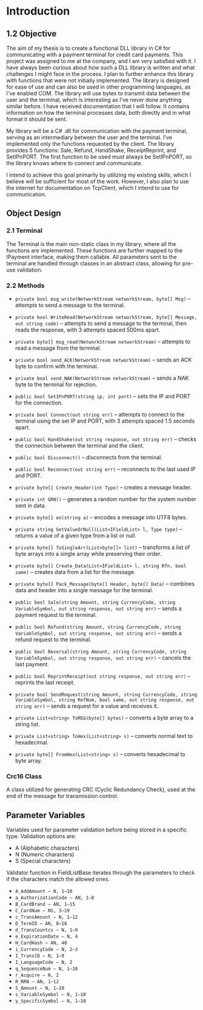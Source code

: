 # Introduction

## 1.2 Objective

The aim of my thesis is to create a functional DLL library in C# for communicating with a payment terminal for credit card payments. This project was assigned to me at the company, and I am very satisfied with it. I have always been curious about how such a DLL library is written and what challenges I might face in the process. I plan to further enhance this library with functions that were not initially implemented. The library is designed for ease of use and can also be used in other programming languages, as I've enabled COM. The library will use bytes to transmit data between the user and the terminal, which is interesting as I've never done anything similar before. I have received documentation that I will follow. It contains information on how the terminal processes data, both directly and in what format it should be sent.

My library will be a C# .dll for communication with the payment terminal, serving as an intermediary between the user and the terminal. I've implemented only the functions requested by the client. The library provides 5 functions: Sale, Refund, HandShake, ReceiptReprint, and SetIPnPORT. The first function to be used must always be SetIPnPORT, so the library knows where to connect and communicate.

I intend to achieve this goal primarily by utilizing my existing skills, which I believe will be sufficient for most of the work. However, I also plan to use the internet for documentation on TcpClient, which I intend to use for communication.

## Object Design

### 2.1 Terminal

The Terminal is the main non-static class in my library, where all the functions are implemented. These functions are further mapped to the IPayment interface, making them callable. All parameters sent to the terminal are handled through classes in an abstract class, allowing for pre-use validation.

### 2.2 Methods

- `private bool msg_write(NetworkStream networkStream, byte[] Msg)` – attempts to send a message to the terminal.

- `private bool WriteRead(NetworkStream networkStream, byte[] Message, out string code)` – attempts to send a message to the terminal, then reads the response, with 3 attempts spaced 500ms apart.

- `private byte[] msg_read(NetworkStream networkStream)` – attempts to read a message from the terminal.

- `private bool send_ACK(NetworkStream networkStream)` – sends an ACK byte to confirm with the terminal.

- `private bool send_NAK(NetworkStream networkStream)` – sends a NAK byte to the terminal for rejection.
- `public bool SetIPnPORT(string ip, int port)` – sets the IP and PORT for the connection.
- `private bool Connect(out string err)` – attempts to connect to the terminal using the set IP and PORT, with 3 attempts spaced 1.5 seconds apart.
- `public bool HandShake(out string response, out string err)` – checks the connection between the terminal and the client.
- `public bool Disconnect()` – disconnects from the terminal.
- `public bool Reconnect(out string err)` – reconnects to the last used IP and PORT.
- `private byte[] Create_Header(int Type)` – creates a message header.
- `private int GRN()` – generates a random number for the system number sent in data.
- `private byte[] en(string a)` – encodes a message into UTF8 bytes.
- `private string GetValueOrNull(List<IFieldList> l, Type type)` – returns a value of a given type from a list or null.
- `private byte[] ToSingleArr(List<byte[]> list)` – transforms a list of byte arrays into a single array while preserving their order.
- `private byte[] Create_Data(List<IFieldList> l, string Rfn, bool same)` – creates data from a list for the message.
- `private byte[] Pack_Message(byte[] Header, byte[] Data)` – combines data and header into a single message for the terminal.
- `public bool Sale(string Amount, string CurrencyCode, string VariableSymbol, out string response, out string err)` – sends a payment request to the terminal.
- `public bool Refund(string Amount, string CurrencyCode, string VariableSymbol, out string response, out string err)` – sends a refund request to the terminal.
- `public bool Reversal(string Amount, string CurrencyCode, string VariableSymbol, out string response, out string err)` – cancels the last payment.
- `public bool ReprintReceipt(out string response, out string err)` – reprints the last receipt.
- `private bool SendRequest(string Amount, string CurrencyCode, string VariableSymbol, string RefNum, bool same, out string response, out string err)` – sends a request for a value and receives it.
- `private List<string> ToMSG(byte[] bytes)` – converts a byte array to a string list.
- `private List<string> ToHex(List<string> s)` – converts normal text to hexadecimal.
- `private byte[] FromHex(List<string> s)` – converts hexadecimal to byte array.

### Crc16 Class

A class utilized for generating CRC (Cyclic Redundancy Check), used at the end of the message for transmission control.

## Parameter Variables

Variables used for parameter validation before being stored in a specific type. Validation options are:

- A (Alphabetic characters)
- N (Numeric characters)
- S (Special characters)

Validator function in FieldListBase iterates through the parameters to check if the characters match the allowed ones.

- `A_AddAmount – N, 1–10`
- `a_AuthorizationCode – AN, 1–8`
- `B_CardBrand – AN, 1–15`
- `C_CardNum – NS, 3–19`
- `c_TransAmount – N, 1–12`
- `D_TermID – AN, 8–18`
- `d_TransCountcs – N, 1–9`
- `e_ExpirationDate – N, 4`
- `H_CardHash – AN, 40`
- `i_CurrencyCode – N, 2–3`
- `I_TranslD – N, 1–9`
- `I_LanguageCode – N, 2`
- `q_SequenceNum – N, 1–10`
- `r_Acquire – N, 2`
- `R_RRN – AN, 1–12`
- `S_Amount – N, 1–10`
- `s_VariableSymbol – N, 1–10`
- `y_SpecificSymbol – N, 1–10`

